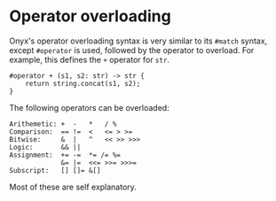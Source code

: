 # Operator overloading
Onyx's operator overloading syntax is very similar to its `#match` syntax, except `#operator` is used, followed by the operator to overload. For example, this defines the `+` operator for `str`.
```onyx
#operator + (s1, s2: str) -> str {
    return string.concat(s1, s2);
}
```

The following operators can be overloaded:
```onyx
Arithemetic: +  -   *   / %
Comparison:  == !=  <   <= > >=
Bitwise:     &  |   ^   << >> >>>
Logic:       && ||
Assignment:  += -=  *= /= %=
             &= |=  <<= >>= >>>=
Subscript:   [] []= &[]
```

Most of these are self explanatory.
